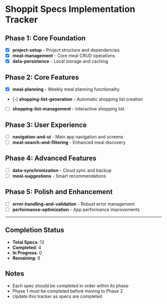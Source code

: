# Shoppit Specs Implementation Tracker

## Phase 1: Core Foundation
- [X] **project-setup** - Project structure and dependencies
- [x] **meal-management** - Core meal CRUD operations  
- [x] **data-persistence** - Local storage and caching

## Phase 2: Core Features
- [x] **meal-planning** - Weekly meal planning functionality
- [-] **shopping-list-generation** - Automatic shopping list creation
- [ ] **shopping-list-management** - Interactive shopping list

## Phase 3: User Experience  
- [ ] **navigation-and-ui** - Main app navigation and screens
- [ ] **meal-search-and-filtering** - Enhanced meal discovery

## Phase 4: Advanced Features
- [ ] **data-synchronization** - Cloud sync and backup
- [ ] **meal-suggestions** - Smart recommendations

## Phase 5: Polish and Enhancement
- [ ] **error-handling-and-validation** - Robust error management
- [ ] **performance-optimization** - App performance improvements

---

## Completion Status
- **Total Specs**: 12
- **Completed**: 4
- **In Progress**: 0
- **Remaining**: 8

## Notes
- Each spec should be completed in order within its phase
- Phase 1 must be completed before moving to Phase 2
- Update this tracker as specs are completed